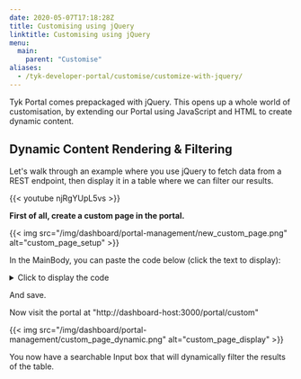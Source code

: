 ```yaml
---
date: 2020-05-07T17:18:28Z
title: Customising using jQuery
linktitle: Customising using jQuery
menu:
  main:
    parent: "Customise"
aliases:
  - /tyk-developer-portal/customise/customize-with-jquery/
---
```


Tyk Portal comes prepackaged with jQuery.  This opens up a whole world of customisation, by extending our Portal using JavaScript and HTML to create dynamic content.


## Dynamic Content Rendering & Filtering

Let's walk through an example where you use jQuery to fetch data from a REST endpoint, then display it in a table where we can filter our results.

{{< youtube njRgYUpL5vs >}}


**First of all, create a custom page in the portal.**


{{< img src="/img/dashboard/portal-management/new_custom_page.png" alt="custom_page_setup" >}}

In the MainBody, you can paste the code below (click the text to display):

<details>
<summary>Click to display the code</summary>

```.html

<h2> Filterable Table </h2>

<script>
window.onload = function() {

    $.ajax({  
            type: "GET",
            url: "https://www.mocky.io/v2/5eb1a7c53200005c8f28f8b5",  
            beforeSend: function() 
            {
                $('html, body').animate({scrollTop: 0
                }, 'slow');
                $("#response").html('<img src="loading.gif" align="absmiddle" alt="Loading..."> Loading...<br clear="all" /><br clear="all" />');
            },  
            success: function(response)
            {
                var htmlResponse = '<table id=results>\
                <thead>\
                <tr>\
                  <th>Name</th>\
                  <th>Location</th>\
                  <th>Age</th>\
                </tr>\
                </thead>\
                <tbody id="myTable">'

                response.forEach( item => {
                    htmlResponse += '  <tr>\
                    <td>' + item.name + '</td>\
                    <td>' + item.location + '</td>\
                    <td>' + item.Age + '</td>\
                  </tr>'
                });
                htmlResponse += "</tbody></table>"

                $('#results')[0].innerHTML = htmlResponse;
            }
        });

    $("#myInput").on("keyup", function() {
        var value = $(this).val().toLowerCase();
        $("#myTable tr").filter(function() {
          $(this).toggle($(this).text().toLowerCase().indexOf(value) > -1)
        });
      });
    }
</script>


<style>
table {
  font-family: arial, sans-serif;
  border-collapse: collapse;
  width: 100%;
}

td, th {
  border: 1px solid #dddddd;
  text-align: left;
  padding: 8px;
}

tr:nth-child(even) {
  background-color: #dddddd;
}
</style>

<p>Type something in the input field to search the table for first names, last names or emails:</p>  
<input id="myInput" type="text" placeholder="Search..">
<br><br>

<div id=results>
</results>
```
</details>

And save.

Now visit the portal at "http://dashboard-host:3000/portal/custom"

{{< img src="/img/dashboard/portal-management/custom_page_dynamic.png" alt="custom_page_display" >}}

You now have a searchable Input box that will dynamically filter the results of the table.

